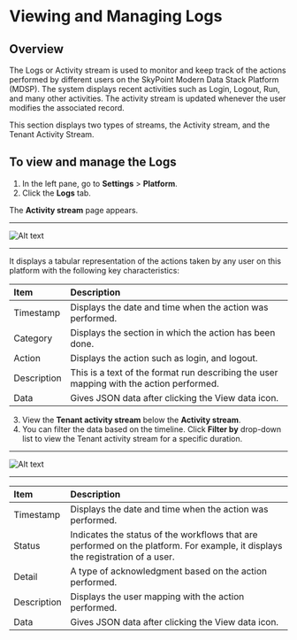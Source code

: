# Viewing and Managing Logs

## Overview

The Logs or Activity stream is used to monitor and keep track of the actions performed by different users on the SkyPoint Modern Data Stack Platform (MDSP). The system displays recent activities such as Login, Logout, Run, and many other activities. The activity stream is updated whenever the user modifies the associated record.

This section displays two types of streams, the Activity stream, and the Tenant Activity Stream.

## To view and manage the Logs

1. In the left pane, go to **Settings** > **Platform**.
2. Click the **Logs** tab.

The **Activity stream** page appears.  

---

![Alt text](https://github.com/skypointcloud/platform/blob/master/docs/doc_snippets/PlatformActivityStream.png?raw=true)  

---

It displays a tabular representation of the actions taken by any user on this platform with the following key characteristics:

|Item|Description|
| :- | :- |
|Timestamp|Displays the date and time when the action was performed.|
|Category|Displays the section in which the action has been done.|
|Action|Displays the action such as login, and logout.|
|Description|This is a text of the format run describing the user mapping with the action performed.|
|Data|Gives JSON data after clicking the View data icon. |


3. View the **Tenant activity stream** below the **Activity stream**. 
4. You can filter the data based on the timeline. Click **Filter by** drop-down list to view the Tenant activity stream for a specific duration.  

---

![Alt text](https://github.com/skypointcloud/platform/blob/master/docs/doc_snippets/PlatformTenantActivityStream.png?raw=true)  

---

|Item|Description|
| :- | :- |
|Timestamp|Displays the date and time when the action was performed.|
|Status|Indicates the status of the workflows that are performed on the platform. For example, it displays the registration of a user.|
|Detail|A type of acknowledgment based on the action performed.|
|Description|Displays the user mapping with the action performed.|
|Data|Gives JSON data after clicking the View data icon.|